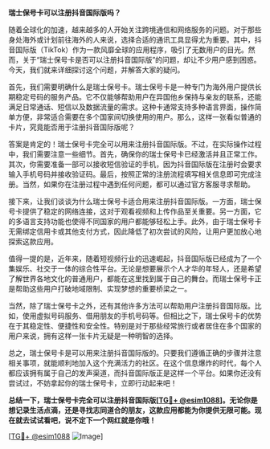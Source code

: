 **瑞士保号卡可以注册抖音国际版吗？**

随着全球化的加速，越来越多的人开始关注跨境通信和网络服务的问题。对于那些身处海外或计划前往海外的人来说，选择合适的通讯工具显得尤为重要。其中，抖音国际版（TikTok）作为一款风靡全球的应用程序，吸引了无数用户的目光。然而，关于“瑞士保号卡是否可以注册抖音国际版”的问题，却让不少用户感到困惑。今天，我们就来详细探讨这个问题，并解答大家的疑问。

首先，我们需要明确什么是瑞士保号卡。瑞士保号卡是一种专门为海外用户提供长期稳定号码的服务产品。它不仅能够帮助用户在异国他乡保持与亲友的联系，还能满足日常通话、短信以及数据流量的需求。这种卡通常支持多种语言界面，操作简单方便，非常适合需要在多个国家间切换使用的用户。那么，这样一张看似普通的卡片，究竟能否用于注册抖音国际版呢？

答案是肯定的！瑞士保号卡完全可以用来注册抖音国际版。不过，在实际操作过程中，我们需要注意一些细节。首先，确保你的瑞士保号卡已经激活并且正常工作。其次，你需要准备一部可以接收短信验证的手机，因为抖音国际版在注册时会要求输入手机号码并接收验证码。最后，按照正常的注册流程填写相关信息即可完成注册。当然，如果你在注册过程中遇到任何问题，都可以通过官方客服寻求帮助。

接下来，让我们谈谈为什么瑞士保号卡适合用来注册抖音国际版。一方面，瑞士保号卡提供了稳定的网络连接，这对于观看视频和上传作品至关重要。另一方面，它的多语言支持功能也使得不同国家的用户都能够轻松上手。此外，由于瑞士保号卡无需绑定信用卡或其他支付方式，因此降低了初次尝试的风险，让用户更加放心地探索这款应用。

值得一提的是，近年来，随着短视频行业的迅速崛起，抖音国际版已经成为了一个集娱乐、社交于一体的综合性平台。无论是想要展示个人才华的年轻人，还是希望了解世界各地文化的普通用户，都能在这里找到属于自己的舞台。而瑞士保号卡正是帮助这些用户打破地域限制、实现梦想的重要桥梁之一。

当然，除了瑞士保号卡之外，还有其他许多方法可以帮助用户注册抖音国际版。比如，使用虚拟号码服务、借用朋友的手机号码等。但相比之下，瑞士保号卡的优势在于其稳定性、便捷性和安全性。特别是对于那些经常旅行或者居住在多个国家的用户来说，拥有这样一张卡片无疑是一种明智的选择。

总之，瑞士保号卡是可以用来注册抖音国际版的。只要我们遵循正确的步骤并注意相关事项，就能顺利地加入这个充满活力的社区。在这个信息爆炸的时代，每个人都应该拥有属于自己的发声渠道，而抖音国际版正是这样一个平台。如果你还没有尝试过，不妨拿起你的瑞士保号卡，立即行动起来吧！

**总结一下，瑞士保号卡完全可以注册抖音国际版[[TG💪+ @esim1088](https://t.me/s/esim1088)]。无论你是想记录生活点滴，还是寻找志同道合的朋友，这款应用都能为你提供无限可能。现在就去试试看吧，说不定下一个网红就是你哦！**

[[TG💪+ @esim1088](https://t.me/s/esim1088) ![Image](https://i.postimg.cc/4NQfJmqS/Snipaste-2025-05-13-00-14-12.png)]